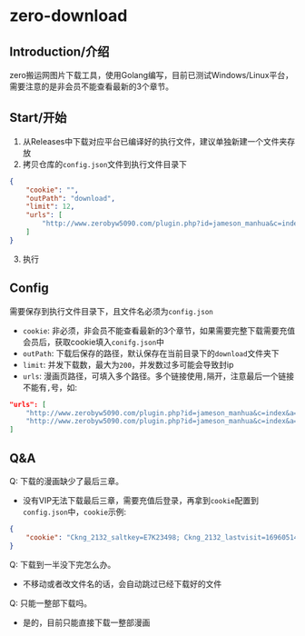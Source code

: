 # zero-download

## Introduction/介绍
zero搬运网图片下载工具，使用Golang编写，目前已测试Windows/Linux平台，需要注意的是非会员不能查看最新的3个章节。

## Start/开始
1. 从Releases中下载对应平台已编译好的执行文件，建议单独新建一个文件夹存放
2. 拷贝仓库的`config.json`文件到执行文件目录下
```json
{
    "cookie": "",
    "outPath": "download",
    "limit": 12,
    "urls": [
        "http://www.zerobyw5090.com/plugin.php?id=jameson_manhua&c=index&a=bofang&kuid=14267"
    ]
}
```
3. 执行

## Config
需要保存到执行文件目录下，且文件名必须为`config.json`
- `cookie`: 非必须，非会员不能查看最新的3个章节，如果需要完整下载需要充值会员后，获取cookie填入`conifg.json`中
- `outPath`: 下载后保存的路径，默认保存在当前目录下的`download`文件夹下
- `limit`: 并发下载数，最大为`200`，并发数过多可能会导致封ip
- `urls`: 漫画页路径，可填入多个路径。多个链接使用`,`隔开，注意最后一个链接不能有`,`号，如:
```json
"urls": [
    "http://www.zerobyw5090.com/plugin.php?id=jameson_manhua&c=index&a=bofang&kuid=14267",
    "http://www.zerobyw5090.com/plugin.php?id=jameson_manhua&c=index&a=bofang&kuid=14279"
]
```

## Q&A
Q: 下载的漫画缺少了最后三章。
- 没有VIP无法下载最后三章，需要充值后登录，再拿到`cookie`配置到`config.json`中，`cookie`示例:
```json
{
    "cookie": "Ckng_2132_saltkey=E7K23498; Ckng_2132_lastvisit=1696051487; Ckng_2132_sid=D64120; Ckng_2132_ulastactivity=944e5BiEzeqsqqwdXaEKsqPPcLtxNuO8dphVSVjRirNf2s6N; Ckng_2132_auth=f38eXts9SEIPWD81MtentRnMUNlICqDRoqwdq2s2l%2BMDbJ9GEKraGK3wGFZ634AGHkN67xZxgrMBxL8XGhilw; Ckng_2132_lastcheckfeed=3589691%7C1696055094; Ckng_2132_lip=113.69.124.110%2C1696047324; Ckng_2132_lastact=1696055200%09home.php%09spacecp"
}
```

Q: 下载到一半没下完怎么办。
- 不移动或者改文件名的话，会自动跳过已经下载好的文件

Q: 只能一整部下载吗。
- 是的，目前只能直接下载一整部漫画
